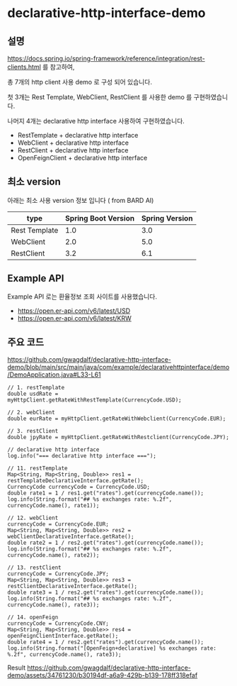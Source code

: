 # declarative-http-interface-demo


## 설명
https://docs.spring.io/spring-framework/reference/integration/rest-clients.html 를 참고하여, 

총 7개의 http client 사용 demo 로 구성 되어 있습니다.

첫 3개는 Rest Template, WebClient, RestClient 를 사용한 demo 를 구현하였습니다.

나머지 4개는 declarative http interface 사용하여 구현하였습니다.
* RestTemplate + declarative http interface
* WebClient + declarative http interface
* RestClient + declarative http interface
* OpenFeignClient + declarative http interface  


## 최소 version
아래는 최소 사용 version 정보 입니다 ( from BARD AI)

| type          | Spring Boot Version | Spring Version |
|---------------|---------------------|----------------|
| Rest Template | 1.0                 | 3.0            |
| WebClient     | 2.0                 | 5.0            |
| RestClient    | 3.2                 | 6.1            |


## Example API
Example API 로는 환율정보 조회 사이트를 사용했습니다.
* https://open.er-api.com/v6/latest/USD
* https://open.er-api.com/v6/latest/KRW


## 주요 코드
https://github.com/gwagdalf/declarative-http-interface-demo/blob/main/src/main/java/com/example/declarativehttpinterface/demo/DemoApplication.java#L33-L61

```
// 1. restTemplate
double usdRate = myHttpClient.getRateWithRestTemplate(CurrencyCode.USD);

// 2. webClient
double eurRate = myHttpClient.getRateWithWebclient(CurrencyCode.EUR);

// 3. restClient
double jpyRate = myHttpClient.getRateWithRestclient(CurrencyCode.JPY);

// declarative http interface
log.info("=== declarative http interface ===");

// 11. restTemplate
Map<String, Map<String, Double>> res1 = restTemplateDeclarativeInterface.getRate();
CurrencyCode currencyCode = CurrencyCode.USD;
double rate1 = 1 / res1.get("rates").get(currencyCode.name());
log.info(String.format("## %s exchanges rate: %.2f", currencyCode.name(), rate1));

// 12. webClient
currencyCode = CurrencyCode.EUR;
Map<String, Map<String, Double>> res2 = webClientDeclarativeInterface.getRate();
double rate2 = 1 / res2.get("rates").get(currencyCode.name());
log.info(String.format("## %s exchanges rate: %.2f", currencyCode.name(), rate2));

// 13. restClient
currencyCode = CurrencyCode.JPY;
Map<String, Map<String, Double>> res3 = restClientDeclarativeInterface.getRate();
double rate3 = 1 / res2.get("rates").get(currencyCode.name());
log.info(String.format("## %s exchanges rate: %.2f", currencyCode.name(), rate3));

// 14. openFeign
currencyCode = CurrencyCode.CNY;
Map<String, Map<String, Double>> res4 = openFeignClientInterface.getRate();
double rate4 = 1 / res2.get("rates").get(currencyCode.name());
log.info(String.format("[OpenFeign+declarative] %s exchanges rate: %.2f", currencyCode.name(), rate3));
```

Result
https://github.com/gwagdalf/declarative-http-interface-demo/assets/34761230/b30194df-a6a9-429b-b139-178ff318efaf
